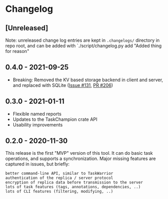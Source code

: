 # Changelog

## [Unreleased]

Note: unreleased change log entries are kept in `.changelogs/` directory in repo root, and can be added with `./script/changelog.py add "Added thing for reason"

## 0.4.0 - 2021-09-25
- Breaking: Removed the KV based storage backend in client and server, and replaced with SQLite ([Issue #131](https://github.com/taskchampion/taskchampion/issues/131), [PR #206](https://github.com/taskchampion/taskchampion/pull/206))

## 0.3.0 - 2021-01-11
- Flexible named reports
- Updates to the TaskChampion crate API
- Usability improvements

## 0.2.0 - 2020-11-30

This release is the first "MVP" version of this tool. It can do basic task operations, and supports a synchronization. Major missing features are captured in issues, but briefly:

    better command-line API, similar to TaskWarrior
    authentication of the replica / server protocol
    encryption of replica data before transmission to the server
    lots of task features (tags, annotations, dependencies, ..)
    lots of CLI features (filtering, modifying, ..)
